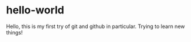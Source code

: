 # hello-world

Hello, this is my first try of git and github in particular. Trying to learn new things!

